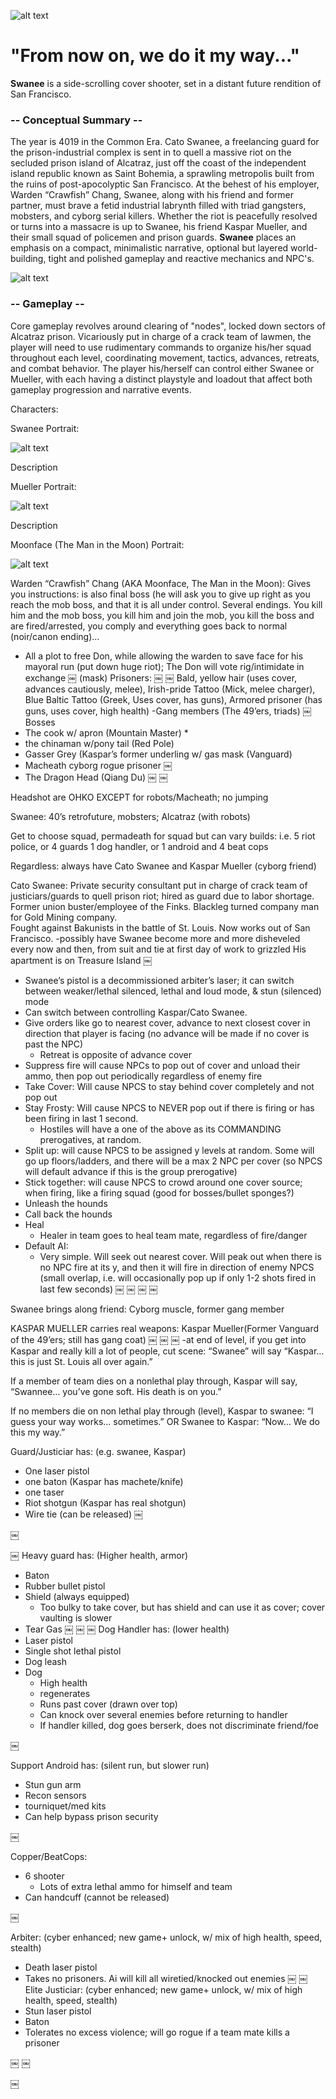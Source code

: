 ![alt text](http://i.imgur.com/XyZsxcF.gif)
# "From now on, we do it my way..."

**Swanee** is a side-scrolling cover shooter, set in a distant future rendition of San Francisco.

### -- Conceptual Summary --
The year is 4019 in the Common Era.  Cato Swanee, a freelancing guard for the prison-industrial complex is sent in to quell a massive  riot on the secluded prison island of Alcatraz, just off the coast of the independent island republic known as Saint Bohemia, a sprawling metropolis built from the ruins of post-apocolyptic San Francisco.  At the behest of his employer, Warden “Crawfish” Chang, Swanee, along with his friend and former partner, must brave a fetid industrial labrynth filled with triad gangsters, mobsters, and cyborg serial killers.  Whether the riot is peacefully resolved or turns into a massacre is up to Swanee, his friend Kaspar Mueller, and their small squad of policemen and prison guards.  **Swanee** places an emphasis on a compact, minimalistic narrative, optional but layered world-building, tight and polished gameplay and reactive mechanics and NPC's.

![alt text](http://i.imgur.com/srfPicz.png)

### -- Gameplay --
Core gameplay revolves around clearing of "nodes", locked down sectors of Alcatraz prison.  Vicariously put in charge of a crack team of lawmen, the player will need to use rudimentary commands to organize his/her squad throughout each level, coordinating movement, tactics, advances, retreats, and combat behavior.  The player his/herself can control either Swanee or Mueller, with each having a distinct playstyle and loadout that affect both gameplay progression and narrative events.

Characters:

Swanee Portrait:

![alt text](http://i.imgur.com/f33hCUK.png)

Description

Mueller Portrait:

![alt text](http://i.imgur.com/wjH245A.png)

Description

Moonface (The Man in the Moon) Portrait:

![alt text](http://i.imgur.com/lLGtBkA.png)



Warden “Crawfish” Chang (AKA Moonface, The Man in the Moon): Gives you instructions: is also final boss (he will ask you to give up right as you reach the mob boss, and that it is all under control.  Several endings.  You kill him and the mob boss, you kill him and join the mob, you kill the boss and are fired/arrested, you comply and everything goes back to normal (noir/canon ending)…
* All a plot to free Don, while allowing the warden to save face for his mayoral run (put down huge riot); The Don will vote rig/intimidate in exchange
￼
(mask)
Prisoners:
￼
￼
Bald, yellow hair (uses cover, advances cautiously, melee), Irish-pride Tattoo (Mick, melee charger), Blue Baltic Tattoo (Greek, Uses cover, has guns), Armored prisoner (has guns, uses cover, high health)
-Gang members (The 49’ers, triads)
￼
Bosses 
* The cook w/ apron (Mountain Master)
    * 
* the chinaman w/pony tail (Red Pole)
* Gasser Grey (Kaspar’s former underling w/ gas mask (Vanguard)
* Macheath cyborg rogue prisoner
￼
* The Dragon Head (Qiang Du)
￼
￼


Headshot are OHKO EXCEPT for robots/Macheath; no jumping

Swanee: 40’s retrofuture, mobsters; Alcatraz (with robots)

Get to choose squad, permadeath for squad but can vary builds: i.e. 5 riot police, or 4 guards 1 dog handler, or 1 android and 4 beat cops

Regardless: always have Cato Swanee and Kaspar Mueller (cyborg friend)

Cato Swanee: Private security consultant put in charge of crack team of justiciars/guards to quell prison riot; hired as guard due to labor shortage.  Former union buster/employee of the Finks.  Blackleg turned company man for Gold Mining company.  
Fought against Bakunists in the battle of St. Louis.  Now works out of San Francisco.
-possibly have Swanee become more and more disheveled every now and then, from suit and tie at first day of work to grizzled
His apartment is on Treasure Island
￼

* Swanee’s pistol is a decommissioned arbiter’s laser; it can switch between weaker/lethal silenced, lethal and loud mode, & stun (silenced) mode
* Can switch between controlling Kaspar/Cato Swanee.
* Give orders like go to nearest cover, advance to next closest cover in direction that player is facing (no advance will be made if no cover is past the NPC)
    * Retreat is opposite of advance cover
* Suppress fire will cause NPCs to pop out of cover and unload their ammo, then pop out periodically regardless of enemy fire
* Take Cover: Will cause NPCS to stay behind cover completely and not pop out
* Stay Frosty: Will cause NPCS to NEVER pop out if there is firing or has been firing in last 1 second.
    * Hostiles will have a one of the above as its COMMANDING prerogatives, at random.
* Split up: will cause NPCS to be assigned y levels at random.  Some will go up floors/ladders, and there will be a max 2 NPC per cover (so NPCS will default advance if this is the group prerogative)
* Stick together: will cause NPCS to crowd around one cover source; when firing, like a firing squad (good for bosses/bullet sponges?)
* Unleash the hounds
* Call back the hounds
* Heal
    * Healer in team goes to heal team mate, regardless of fire/danger
* Default AI:
    * Very simple.  Will seek out nearest cover.  Will peak out when there is no NPC fire at its y, and then it will fire in direction of enemy NPCS (small overlap, i.e. will occasionally pop up if only 1-2 shots fired in last few seconds)
￼
￼
￼
￼

Swanee brings along friend: Cyborg muscle, former gang member

KASPAR MUELLER carries real weapons: Kaspar Mueller(Former Vanguard of the 49’ers; still has gang coat)
￼
￼
￼
-at end of level, if you get into Kaspar and really kill a lot of people, cut scene: “Swanee” will say “Kaspar… this is just St. Louis all over again.”

If a member of team dies on a nonlethal play through, Kaspar will say, “Swannee… you’ve gone soft.  His death is on you.”

If no members die on non lethal play through (level), Kaspar to swanee: “I guess your way works… sometimes.”
OR
Swanee to Kaspar: “Now… We do this my way.”


Guard/Justiciar has:  (e.g. swanee, Kaspar)
* One laser pistol
* one baton (Kaspar has machete/knife)
* one taser 
* Riot shotgun (Kaspar has real shotgun)
* Wire tie (can be released)
￼

￼

￼
Heavy guard has: (Higher health, armor)
* Baton
* Rubber bullet pistol
* Shield (always equipped)
    * Too bulky to take cover, but has shield and can use it as cover; cover vaulting is slower
* Tear Gas
￼
￼
￼
Dog Handler has: (lower health)
* Laser pistol
* Single shot lethal pistol
* Dog leash
* Dog
    * High health
    * regenerates
    * Runs past cover (drawn over top)
    * Can knock over several enemies before returning to handler
    * If handler killed, dog goes berserk, does not discriminate friend/foe

￼

Support Android has: (silent run, but slower run)
* Stun gun arm 
* Recon sensors
* tourniquet/med kits
* Can help bypass prison security

￼

Copper/BeatCops:
* 6 shooter
    * Lots of extra lethal ammo for himself and team
* Can handcuff (cannot be released)

￼

Arbiter: (cyber enhanced; new game+ unlock, w/ mix of high health, speed, stealth)
* Death laser pistol
* Takes no prisoners.  Ai will kill all wiretied/knocked out enemies 
￼
￼
Elite Justiciar: (cyber enhanced; new game+ unlock, w/ mix of high health, speed, stealth)
* Stun laser pistol
* Baton
* Tolerates no excess violence;  will go rogue if a team mate kills a prisoner 


￼
￼

￼
